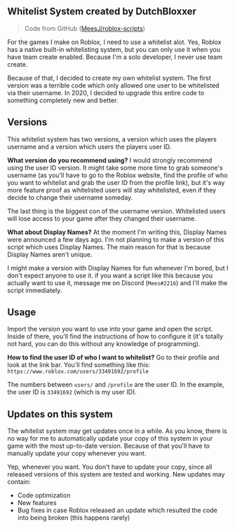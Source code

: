 ## Whitelist System created by DutchBloxxer

> Code from GitHub ([MeesJ/roblox-scripts](https://github.com/MeesJ/roblox-scripts))

For the games I make on Roblox, I need to use a whitelist alot. Yes, Roblox has a native built-in whitelisting system, but you can only use it when you have team create enabled. Because I'm a solo developer, I never use team create.

Because of that, I decided to create my own whitelist system. The first version was a terrible code which only allowed one user to be whitelisted via their username.
In 2020, I decided to upgrade this entire code to something completely new and better.

## Versions
This whitelist system has two versions, a version which uses the players username and a version which users the players user ID.

**What version do you recommend using?**
I would strongly recommend using the user ID version. It might take some more time to grab someone's username (as you'll have to go to the Roblox website, find the profile of who you want to whitelist and grab the user ID from the profile link), but it's way more feature proof as whitelisted users will stay whitelisted, even if they decide to change their username someday.

The last thing is the biggest con of the username version. Whitelisted users will lose access to your game after they changed their username.

**What about Display Names?**
At the moment I'm writing this, Display Names were announced a few days ago.
I'm not planning to make a version of this script which uses Display Names. The main reason for that is because Display Names aren't unique.

I might make a version with Display Names for fun whenever I'm bored, but I don't expect anyone to use it. if you want a script like this because you actually want to use it, message me on Discord (`Mees#2216`) and I'll make the script immediately.

## Usage
Import the version you want to use into your game and open the script. Inside of there, you'll find the instructions of how to configure it (it's totally not hard, you can do this without any knowledge of programming).

**How to find the user ID of who I want to whitelist?**
Go to their profile and look at the link bar. You'll find something like this:
`https://www.roblox.com/users/33491692/profile`

The numbers between `users/` and `/profile` are the user ID.
In the example, the user ID is `33491692` (which is my user ID).

## Updates on this system
The whitelist system may get updates once in a while. As you know, there is no way for me to automatically update your copy of this system in your game with the most up-to-date version. Because of that you'll have to manually update your copy whenever you want.

Yep, whenever you want. You don't have to update your copy, since all released versions of this system are tested and working. New updates may contain:

 - Code optimization
 - New features
 - Bug fixes in case Roblox released an update which resulted the code into being broken (this happens rarely)

